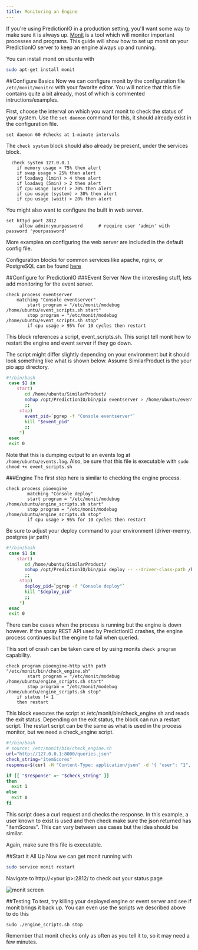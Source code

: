 ```yaml
---
title: Monitoring an Engine
---
```


If you're using PredictionIO in a production setting, you'll want some way to make sure it is always up. [Monit](https://mmonit.com/monit/) is a tool which will monitor important processes and programs. This guide will show how to set up monit on your PredictionIO server to keep an engine always up and running.

You can install monit on ubuntu with

```bash
sudo apt-get install monit
```

##Configure Basics
Now we can configure monit by the configuration file  `/etc/monit/monitrc` with your favorite editor. You will notice that this file contains quite a bit already, most of which is commented intructions/examples.

First, choose the interval on which you want monit to check the status of your system. Use the `set daemon` command for this, it should already exist in the configuration file.

```
set daemon 60 #checks at 1-minute intervals
```

The `check system` block should also already be present, under the services block. 

```
  check system 127.0.0.1 
    if memory usage > 75% then alert
    if swap usage > 25% then alert
    if loadavg (1min) > 4 then alert
    if loadavg (5min) > 2 then alert
    if cpu usage (user) > 70% then alert
    if cpu usage (system) > 30% then alert
    if cpu usage (wait) > 20% then alert
```

You might also want to configure the built in web server.

```
set httpd port 2812
     allow admin:yourpassword      # require user 'admin' with password 'yourpassword'
```
More examples on configuring the web server are included in the default config file.

Configuration blocks for common services like apache, nginx, or PostgreSQL can be found [here](http://www.stuartellis.eu/articles/monit/) 

##Configure for PredictionIO
###Event Server 
Now the interesting stuff, lets add monitoring for the event server.

```     
check process eventserver
	matching "Console eventserver"
        start program = "/etc/monit/modebug /home/ubuntu/event_scripts.sh start"
        stop program = "/etc/monit/modebug /home/ubuntu/event_scripts.sh stop"
        if cpu usage > 95% for 10 cycles then restart
```
This block references a script, event_scripts.sh. This script tell monit how to restart the engine and event server if they go down. 

The script might differ slightly depending on your environment but it should look something like what is shown below. Assume SimilarProduct is the your pio app directory.

```bash
#!/bin/bash
 case $1 in
    start)
       cd /home/ubuntu/SimilarProduct/
       nohup /opt/PredictionIO/bin/pio eventserver > /home/ubuntu/events.log &
       ;;
     stop) 
       event_pid=`pgrep -f "Console eventserver"`
       kill "$event_pid"
       ;;
     *) 
 esac
 exit 0
``` 
Note that this is dumping output to an events log at `/home/ubuntu/events.log`. Also, be sure that this file is executable with `sudo chmod +x event_scripts.sh`

###Engine
The first step here is similar to checking the engine process. 

```
check process pioengine
        matching "Console deploy"
        start program = "/etc/monit/modebug /home/ubuntu/engine_scripts.sh start"
        stop program = "/etc/monit/modebug /home/ubuntu/engine_scripts.sh stop"
        if cpu usage > 95% for 10 cycles then restart
```
Be sure to adjust your deploy command to your environment (driver-memry, postgres jar path)

```bash
#!/bin/bash
 case $1 in
    start)
       cd /home/ubuntu/SimilarProduct/
       nohup /opt/PredictionIO/bin/pio deploy -- --driver-class-path /home/ubuntu/postgresql-9.4.1208.jre6.jar --driver-memory 16G > /home/ubuntu/deploy.log &
       ;;
     stop) 
       deploy_pid=`pgrep -f "Console deploy"`
       kill "$deploy_pid"
       ;;
     *) 
 esac
 exit 0
```

There can be  cases when the process is running but the engine is down however. If the spray REST API used by PredictionIO crashes, the engine process continues but the engine to fail when queried. 

This sort of crash can be taken care of by using monits `check program` capability. 

```
check program pioengine-http with path "/etc/monit/bin/check_engine.sh"
        start program = "/etc/monit/modebug /home/ubuntu/engine_scripts.sh start"
        stop program = "/etc/monit/modebug /home/ubuntu/engine_scripts.sh stop"
	if status != 1
	then restart
```
This block executes the script at /etc/monit/bin/check_engine.sh and reads the exit status. Depending on the exit status, the block can run a restart script. The restart script can be the same as what is used in the process monitor, but we need a check_engine script. 

```bash
#!/bin/bash
# source: /etc/monit/bin/check_engine.sh
url="http://127.0.0.1:8000/queries.json"
check_string="itemScores"
response=$(curl -H "Content-Type: application/json" -d '{ "user": "1", "num": 0}' $url)

if [[ "$response" =~ "$check_string" ]]
then
  exit 1
else
  exit 0
fi
```
This script does a curl request and checks the response. In this example, a user known to  exist is used and then check  make sure the json returned has "itemScores". This can vary between use cases but the idea should be similar. 

Again, make sure this file is executable.

##Start it All Up
Now we can get monit running with

```bash
sudo service monit restart
```

Navigate to http://\<your ip\>:2812/ to check out your status page

![monit screen](/images/monit.png)

##Testing
To test, try killing your deployed engine or event server and see if monit brings it back up. You can even use the scripts we described above to do this

```
sudo ./engine_scripts.sh stop
```

Remember that monit checks only as often as you tell it to, so it may need a few minutes.
